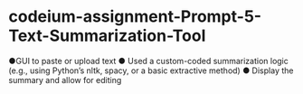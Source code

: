# codeium-assignment-Prompt-5-Text-Summarization-Tool
 ●GUI to paste or upload text  ● Used a custom-coded summarization logic (e.g., using Python’s nltk, spacy, or a  basic extractive method)  ● Display the summary and allow for editing
